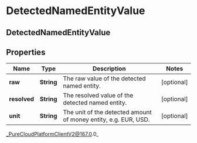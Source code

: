 # DetectedNamedEntityValue

## DetectedNamedEntityValue

## Properties

|Name | Type | Description | Notes|
|------------ | ------------- | ------------- | -------------|
| **raw** | **String** | The raw value of the detected named entity. | [optional] |
| **resolved** | **String** | The resolved value of the detected named entity. | [optional] |
| **unit** | **String** | The unit of the detected amount of money entity, e.g. EUR, USD. | [optional] |



_PureCloudPlatformClientV2@167.0.0_

